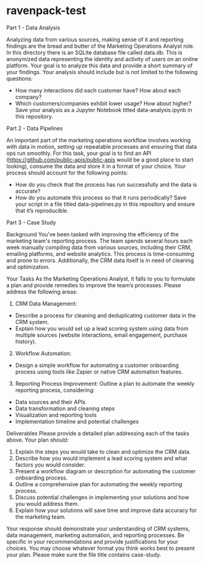 # ravenpack-test
Part 1 - Data Analysis

Analyzing data from various sources, making sense of it and reporting findings are the bread
and butter of the Marketing Operations Analyst role.
In this directory there is an SQLite database file called data.db. This is anonymized data
representing the identity and activity of users on an online platform. Your goal is to analyze this
data and provide a short summary of your findings.
Your analysis should include but is not limited to the following questions:
- How many interactions did each customer have? How about each company?
- Which customers/companies exhibit lower usage? How about higher?
Save your analysis as a Jupyter Notebook titled data-analysis.ipynb in this repository.

Part 2 - Data Pipelines

An important part of the marketing operations workflow involves working with data in motion,
setting up repeatable processes and ensuring that data ops run smoothly. For this task, your 
goal is to find an API (https://github.com/public-apis/public-apis would be a good place to start
looking), consume the data and store it in a format of your choice.
Your process should account for the following points:
- How do you check that the process has run successfully and the data is accurate?
- How do you automate this process so that it runs periodically?
Save your script in a file titled data-pipelines.py in this repository and ensure that it’s
reproducible.

Part 3 - Case Study

Background
You've been tasked with improving the efficiency of the marketing team's reporting process.
The team spends several hours each week manually compiling data from various sources,
including their CRM, emailing platforms, and website analytics. This process is time-consuming
and prone to errors. Additionally, the CRM data itself is in need of cleaning and optimization.

Your Tasks
As the Marketing Operations Analyst, it falls to you to formulate a plan and provide remedies to
improve the team’s processes. Please address the following areas:
1. CRM Data Management:
- Describe a process for cleaning and deduplicating customer data in the CRM system.
- Explain how you would set up a lead scoring system using data from multiple sources
(website interactions, email engagement, purchase history).
2. Workflow Automation:
- Design a simple workflow for automating a customer onboarding process using tools like
Zapier or native CRM automation features.
3. Reporting Process Improvement: Outline a plan to automate the weekly reporting process,
considering:
- Data sources and their APIs
- Data transformation and cleaning steps
- Visualization and reporting tools
- Implementation timeline and potential challenges

Deliverables
Please provide a detailed plan addressing each of the tasks above. Your plan should:
1. Explain the steps you would take to clean and optimize the CRM data.
2. Describe how you would implement a lead scoring system and what factors you would
consider.
3. Present a workflow diagram or description for automating the customer onboarding
process.
4. Outline a comprehensive plan for automating the weekly reporting process.
5. Discuss potential challenges in implementing your solutions and how you would address
them.
6. Explain how your solutions will save time and improve data accuracy for the marketing
team.

Your response should demonstrate your understanding of CRM systems, data management,
marketing automation, and reporting processes. Be specific in your recommendations and
provide justifications for your choices.
You may choose whatever format you think works best to present your plan. Please make sure
the file title contains case-study.
